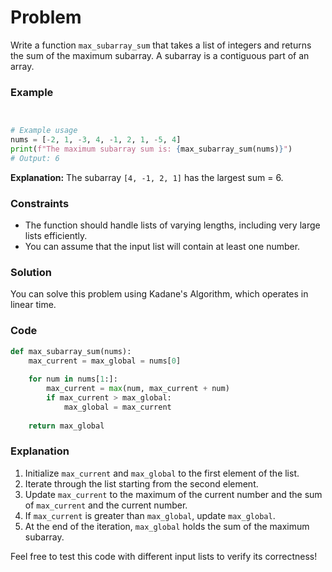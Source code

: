 # Problem

Write a function `max_subarray_sum` that takes a list of integers and returns the sum of the maximum subarray. A subarray is a contiguous part of an array. 

### Example
```python


# Example usage
nums = [-2, 1, -3, 4, -1, 2, 1, -5, 4]
print(f"The maximum subarray sum is: {max_subarray_sum(nums)}")
# Output: 6
```
**Explanation:** The subarray `[4, -1, 2, 1]` has the largest sum = 6.



### Constraints
- The function should handle lists of varying lengths, including very large lists efficiently.
- You can assume that the input list will contain at least one number.

### Solution
You can solve this problem using Kadane's Algorithm, which operates in linear time.

### Code
```python
def max_subarray_sum(nums):
    max_current = max_global = nums[0]
    
    for num in nums[1:]:
        max_current = max(num, max_current + num)
        if max_current > max_global:
            max_global = max_current
            
    return max_global
```

### Explanation
1. Initialize `max_current` and `max_global` to the first element of the list.
2. Iterate through the list starting from the second element.
3. Update `max_current` to the maximum of the current number and the sum of `max_current` and the current number.
4. If `max_current` is greater than `max_global`, update `max_global`.
5. At the end of the iteration, `max_global` holds the sum of the maximum subarray.

Feel free to test this code with different input lists to verify its correctness!
